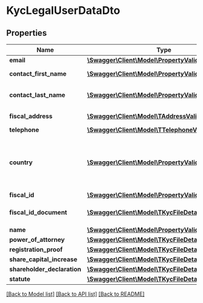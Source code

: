 # KycLegalUserDataDto

## Properties
Name | Type | Description | Notes
------------ | ------------- | ------------- | -------------
**email** | [**\Swagger\Client\Model\PropertyValidationString**](PropertyValidationString.md) |  | [optional] 
**contact_first_name** | [**\Swagger\Client\Model\PropertyValidationString**](PropertyValidationString.md) | The name of the user | [optional] 
**contact_last_name** | [**\Swagger\Client\Model\PropertyValidationString**](PropertyValidationString.md) | The last name of the user | [optional] 
**fiscal_address** | [**\Swagger\Client\Model\TAddressValidationResult**](TAddressValidationResult.md) | The address | [optional] 
**telephone** | [**\Swagger\Client\Model\TTelephoneValidationResult**](TTelephoneValidationResult.md) |  | [optional] 
**country** | [**\Swagger\Client\Model\PropertyValidationCountry**](PropertyValidationCountry.md) | The user’s country of residence. ISO 3166-1 alpha-2 format is expected | [optional] 
**fiscal_id** | [**\Swagger\Client\Model\PropertyValidationString**](PropertyValidationString.md) |  | [optional] 
**fiscal_id_document** | [**\Swagger\Client\Model\TKycFileDetails**](TKycFileDetails.md) | Identity card file reference | [optional] 
**name** | [**\Swagger\Client\Model\PropertyValidationString**](PropertyValidationString.md) |  | [optional] 
**power_of_attorney** | [**\Swagger\Client\Model\TKycFileDetails**](TKycFileDetails.md) |  | [optional] 
**registration_proof** | [**\Swagger\Client\Model\TKycFileDetails**](TKycFileDetails.md) |  | [optional] 
**share_capital_increase** | [**\Swagger\Client\Model\TKycFileDetails**](TKycFileDetails.md) |  | [optional] 
**shareholder_declaration** | [**\Swagger\Client\Model\TKycFileDetails**](TKycFileDetails.md) |  | [optional] 
**statute** | [**\Swagger\Client\Model\TKycFileDetails**](TKycFileDetails.md) |  | [optional] 

[[Back to Model list]](../README.md#documentation-for-models) [[Back to API list]](../README.md#documentation-for-api-endpoints) [[Back to README]](../README.md)


